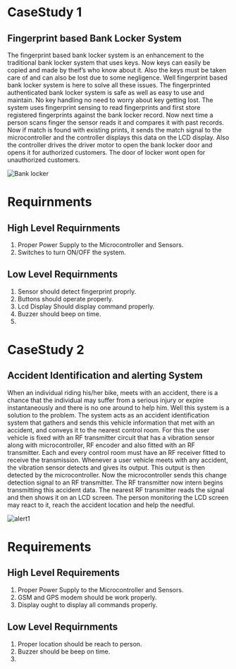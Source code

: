 # CaseStudy 1 
## Fingerprint based Bank Locker System
The fingerprint based bank locker system is an enhancement to the traditional bank locker system that uses keys.
Now keys can easily be copied and made by theif’s who know about it. Also the keys must be taken care of and can also be lost due to some negligence. Well fingerprint based bank locker system is here to solve all these issues. The fingerprinted authenticated bank locker system is safe as well as easy to use and maintain. No key handling no need to worry about key getting lost. The system uses fingerprint sensing to read fingerprints and first store registered fingerprints against the bank locker record. Now next time a person scans finger the sensor reads it and compares it with past records. Now if match is found with existing prints, it sends the match signal to the microcontroller and the controller displays this data on the LCD display. Also the controller drives the driver motor to open the bank locker door and opens it for authorized customers. The door of locker wont open for unauthorized customers.

![Bank locker](https://user-images.githubusercontent.com/86889916/154839145-335d85f7-8ef8-4be6-8238-a04838ce4649.png)

# Requirnments
## High Level Requirnments
1) Proper Power Supply to the Microcontroller and Sensors.
2) Switches to turn ON/OFF the system.


## Low Level Requirnments
1) Sensor should detect fingerprint proprly.
2) Buttons should operate properly.
3) Lcd Display Should display command properly.
4) Buzzer should beep on time.
5) 

# CaseStudy 2
## Accident Identification and alerting System
When an individual riding his/her bike, meets with an accident, there is a chance that the individual may suffer from a serious injury or expire instantaneously and there is no one around to help him. Well this system is a solution to the problem. The system acts as an accident identification system that gathers and sends this vehicle information that met with an accident, and conveys it to the nearest control room.
For this the user vehicle is fixed with an RF transmitter circuit that has a vibration sensor along with microcontroller, RF encoder and also fitted with an RF transmitter. Each and every control room must have an RF receiver fitted to receive the transmission. Whenever a user vehicle meets with any accident, the vibration sensor detects and gives its output. This output is then detected by the microcontroller. Now the microcontroller sends this change detection signal to an RF transmitter. The RF transmitter now intern begins transmitting this accident data. The nearest RF transmitter reads the signal and then shows it on an LCD screen. The person monitoring the LCD screen may react to it, reach the accident location and help the needful.

![alert1](https://user-images.githubusercontent.com/86889916/155125766-3f5a372d-5b06-49d2-9bf2-717f692f890c.png)

# Requirements
## High Level Requirements
1) Proper Power Supply to the Microcontroller and Sensors.
2) GSM and GPS modem should be work properly.
3) Display ought to display all commands properly.

## Low Level Requirnments
1) Proper location should be reach to person.
2) Buzzer should be beep on time.
3) 





